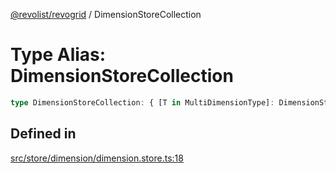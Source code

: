 [@revolist/revogrid](README.md) / DimensionStoreCollection

# Type Alias: DimensionStoreCollection

```ts
type DimensionStoreCollection: { [T in MultiDimensionType]: DimensionStore };
```

## Defined in

[src/store/dimension/dimension.store.ts:18](https://github.com/revolist/revogrid/blob/32c6316d328fcc561520e19c2a4b987d1e8a85d2/src/store/dimension/dimension.store.ts#L18)
